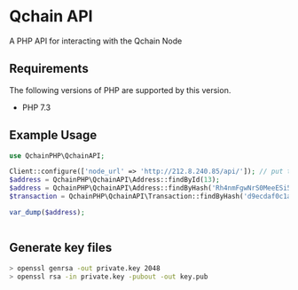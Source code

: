 # Qchain API
A PHP API for interacting with the Qchain Node

## Requirements

The following versions of PHP are supported by this version.

* PHP 7.3

## Example Usage

```php
use QchainPHP\QchainAPI;

Client::configure(['node_url' => 'http://212.8.240.85/api/']); // put the address of your node here
$address = QchainPHP\QchainAPI\Address::findById(13);
$address = QchainPHP\QchainAPI\Address::findByHash('Rh4nmFgwNrS0MeeESi5onHhxPsT1NfgK');
$transaction = QchainPHP\QchainAPI\Transaction::findByHash('d9ecdaf0c1a53691f15deca73e881a63a290ef89962b614be7b2def698cf7f73');

var_dump($address);



```

## Generate key files

```bash
> openssl genrsa -out private.key 2048
> openssl rsa -in private.key -pubout -out key.pub
```

